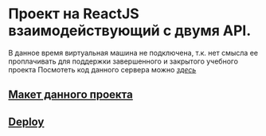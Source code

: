# Проект на ReactJS взаимодействующий с двумя API. 
В данное время виртуальная машина не подключена, т.к. нет смысла ее проплачивать для поддержки завершенного и закрытого учебного проекта
Посмотеть код данного сервера можно [_здесь_](https://github.com/loki87by/news-explorer-api)

## [Макет данного проекта](https://www.figma.com/file/Dhl21eRzzbFMBe0DU9SglF/Diploma-WEB-v2.0-for-students) 
## [Deploy](https://loki87by.github.io/news-explorer-frontend/)  
